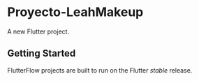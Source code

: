 # Proyecto-LeahMakeup

A new Flutter project.

## Getting Started

FlutterFlow projects are built to run on the Flutter _stable_ release.
